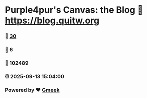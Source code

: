 # Purple4pur's Canvas: the Blog :link: https://blog.quitw.org 
### :page_facing_up: [30](https://blog.quitw.org/tag.html) 
### :speech_balloon: 6 
### :hibiscus: 102489 
### :alarm_clock: 2025-09-13 15:04:00 
### Powered by :heart: [Gmeek](https://github.com/Meekdai/Gmeek)
